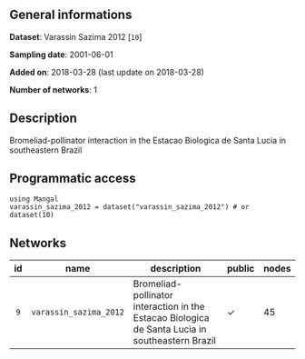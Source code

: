 ## General informations

**Dataset**: Varassin Sazima 2012 [`10`]

**Sampling date**: 2001-06-01

**Added on**: 2018-03-28 (last update on 2018-03-28)

**Number of networks**: 1

## Description

Bromeliad-pollinator interaction in the Estacao Biologica de Santa Lucia in southeastern Brazil

## Programmatic access

    using Mangal
    varassin_sazima_2012 = dataset("varassin_sazima_2012") # or dataset(10)

## Networks

| id | name | description | public | nodes |
|:--:|------|-------------|--------|-------|
| `9` | `varassin_sazima_2012` | Bromeliad-pollinator interaction in the Estacao Biologica de Santa Lucia in southeastern Brazil | ✓ | 45 |


